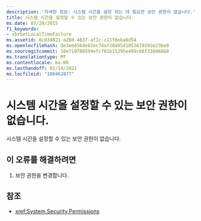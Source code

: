 ```yaml
---
description: '자세한 정보: 시스템 시간을 설정 하는 데 필요한 보안 권한이 없습니다.'
title: 시스템 시간을 설정할 수 있는 보안 권한이 없습니다.
ms.date: 07/20/2015
f1_keywords:
- vbrSetLocalTimeFailure
ms.assetid: 6c034821-a260-4837-af1c-c11f8eba6d54
ms.openlocfilehash: de3ee45bde82ec74af2049541853679192e23be0
ms.sourcegitcommit: 10e719780594efc781b15295e499c66f316068b8
ms.translationtype: MT
ms.contentlocale: ko-KR
ms.lasthandoff: 02/14/2021
ms.locfileid: "100462877"
---
```

# <a name="insufficient-security-permissions-to-set-the-system-time"></a>시스템 시간을 설정할 수 있는 보안 권한이 없습니다.

시스템 시간을 설정할 수 있는 보안 권한이 없습니다.  
  
## <a name="to-correct-this-error"></a>이 오류를 해결하려면  
  
1. 보안 권한을 변경합니다.  
  
## <a name="see-also"></a>참조

- <xref:System.Security.Permissions>
